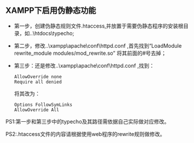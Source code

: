 ## XAMPP下启用伪静态功能 ##

 - 第一步，创建伪静态规则文件.htaccess,并放置于需要伪静态程序的安装根目录，如..\htdocs\typecho\;
 
 - 第二步，修改..\xampp\apache\conf\httpd.conf ,首先找到“LoadModule rewrite_module modules/mod_rewrite.so” 将其前面的#号去掉；
 
 - 第三步：还是修改..\xampp\apache\conf\httpd.conf ,找到：

    ```
    AllowOverride none 
    Require all denied
    ```
    
    将其改为：

    ```
    Options FollowSymLinks 
    AllowOverride All
    ```
 
 PS1:第一步和第三步中的typecho及其路径需依据自己实际做对应修改。
 
 PS2:.htaccess文件的内容请根据使用web程序的rewrite规则做修改。

